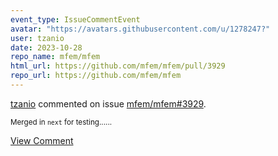 ```yaml
---
event_type: IssueCommentEvent
avatar: "https://avatars.githubusercontent.com/u/1278247?"
user: tzanio
date: 2023-10-28
repo_name: mfem/mfem
html_url: https://github.com/mfem/mfem/pull/3929
repo_url: https://github.com/mfem/mfem
---
```


<a href='https://github.com/tzanio' target='_blank'>tzanio</a> commented on issue <a href='https://github.com/mfem/mfem/pull/3929' target='_blank'>mfem/mfem#3929</a>.

<small>Merged in `next` for testing......</small>

<a href='https://github.com/mfem/mfem/pull/3929' target='_blank'>View Comment</a>